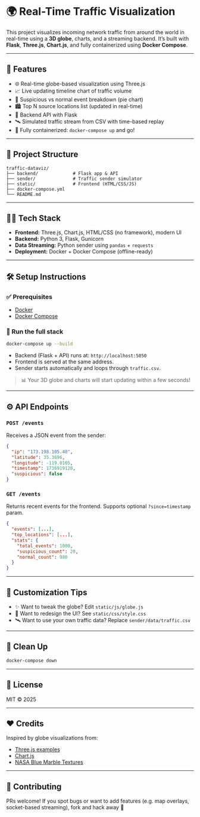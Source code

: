 # 🌍 Real-Time Traffic Visualization

This project visualizes incoming network traffic from around the world in real-time using a **3D globe**, charts, and a streaming backend. It’s built with **Flask**, **Three.js**, **Chart.js**, and fully containerized using **Docker Compose**.

---

## 🚀 Features

- 🌐 Real-time globe-based visualization using Three.js
- 📈 Live updating timeline chart of traffic volume
- 🧠 Suspicious vs normal event breakdown (pie chart)
- 🏙️ Top N source locations list (updated in real-time)
- 🔄 Backend API with Flask
- 🛰️ Simulated traffic stream from CSV with time-based replay
- 🐳 Fully containerized: `docker-compose up` and go!

---

## 📁 Project Structure

```
traffic-dataviz/
├── backend/             # Flask app & API
├── sender/              # Traffic sender simulator
├── static/              # Frontend (HTML/CSS/JS)
├── docker-compose.yml
└── README.md
```

---

## 🧑‍💻 Tech Stack

- **Frontend:** Three.js, Chart.js, HTML/CSS (no framework), modern UI
- **Backend:** Python 3, Flask, Gunicorn
- **Data Streaming:** Python sender using `pandas` + `requests`
- **Deployment:** Docker + Docker Compose (offline-ready)

---

## 🛠️ Setup Instructions

### ✅ Prerequisites
- [Docker](https://www.docker.com/)
- [Docker Compose](https://docs.docker.com/compose/)

### 🚦 Run the full stack

```bash
docker-compose up --build
```

- Backend (Flask + API) runs at: `http://localhost:5050`
- Frontend is served at the same address.
- Sender starts automatically and loops through `traffic.csv`.

> 📊 Your 3D globe and charts will start updating within a few seconds!

---

## ⚙️ API Endpoints

### `POST /events`
Receives a JSON event from the sender:
```json
{
  "ip": "173.198.105.40",
  "latitude": 35.3696,
  "longitude": -119.0105,
  "timestamp": 1736919120,
  "suspicious": false
}
```

### `GET /events`
Returns recent events for the frontend. Supports optional `?since=timestamp` param.
```json
{
  "events": [...],
  "top_locations": [...],
  "stats": {
    "total_events": 1000,
    "suspicious_count": 20,
    "normal_count": 980
  }
}
```

---

## 🧪 Customization Tips

- ✨ Want to tweak the globe? Edit `static/js/globe.js`
- 🎨 Want to redesign the UI? See `static/css/style.css`
- 🛰️ Want to use your own traffic data? Replace `sender/data/traffic.csv`

---

## 🧼 Clean Up

```bash
docker-compose down
```

---

## 📄 License

MIT © 2025

---

## ❤️ Credits

Inspired by globe visualizations from:
- [Three.js examples](https://threejs.org/examples/)
- [Chart.js](https://www.chartjs.org/)
- [NASA Blue Marble Textures](https://visibleearth.nasa.gov/collection/1484/blue-marble)

---

## 🤝 Contributing

PRs welcome! If you spot bugs or want to add features (e.g. map overlays, socket-based streaming), fork and hack away 🚀
